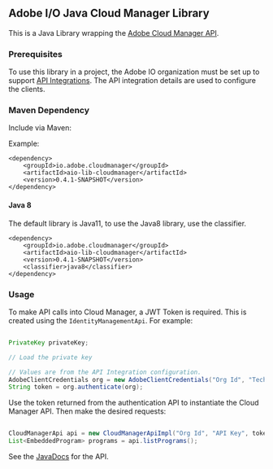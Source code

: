 ## Adobe I/O Java Cloud Manager Library

This is a Java Library wrapping the [Adobe Cloud Manager API](https://www.adobe.io/apis/experiencecloud/cloud-manager/docs.html).


### Prerequisites

To use this library in a project, the Adobe IO organization must be set up to support [API Integrations](https://www.adobe.io/apis/experiencecloud/cloud-manager/docs.html#!AdobeDocs/cloudmanager-api-docs/master/create-api-integration.md). The API integration details are used to configure the clients.

### Maven Dependency

Include via Maven:

Example:
```
<dependency>
    <groupId>io.adobe.cloudmanager</groupId>
    <artifactId>aio-lib-cloudmanager</artifactId>
    <version>0.4.1-SNAPSHOT</version>
</dependency>
```

#### Java 8

The default library is Java11, to use the Java8 library, use the classifier.
```
<dependency>
    <groupId>io.adobe.cloudmanager</groupId>
    <artifactId>aio-lib-cloudmanager</artifactId>
    <version>0.4.1-SNAPSHOT</version>
    <classifier>java8</classifier>
</dependency>
```

### Usage

To make API calls into Cloud Manager, a JWT Token is required. This is created using the `IdentityManagementApi`. For example:

```java

PrivateKey privateKey; 

// Load the private key 

// Values are from the API Integration configuration.
AdobeClientCredentials org = new AdobeClientCredentials("Org Id", "Technical Account Id", "API Key", "Client Secret", privateKey);
String token = org.authenticate(org);

``` 

Use the token returned from the authentication API to instantiate the Cloud Manager API. Then make the desired requests:

```java

CloudManagerApi api = new CloudManagerApiImpl("Org Id", "API Key", token);
List<EmbeddedProgram> programs = api.listPrograms();

```

See the [JavaDocs](https://opensource.adobe.com/aio-lib-java-cloudmanager/apidocs/) for the API.
